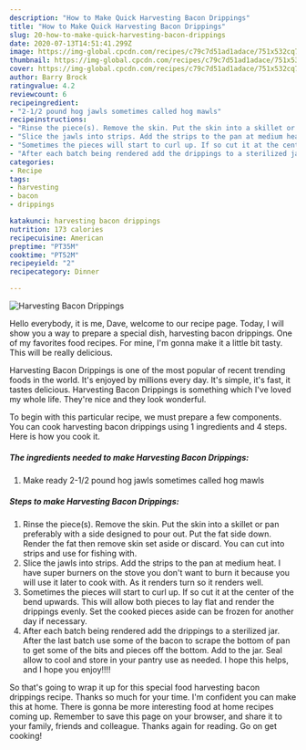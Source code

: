```yaml
---
description: "How to Make Quick Harvesting Bacon Drippings"
title: "How to Make Quick Harvesting Bacon Drippings"
slug: 20-how-to-make-quick-harvesting-bacon-drippings
date: 2020-07-13T14:51:41.299Z
image: https://img-global.cpcdn.com/recipes/c79c7d51ad1adace/751x532cq70/harvesting-bacon-drippings-recipe-main-photo.jpg
thumbnail: https://img-global.cpcdn.com/recipes/c79c7d51ad1adace/751x532cq70/harvesting-bacon-drippings-recipe-main-photo.jpg
cover: https://img-global.cpcdn.com/recipes/c79c7d51ad1adace/751x532cq70/harvesting-bacon-drippings-recipe-main-photo.jpg
author: Barry Brock
ratingvalue: 4.2
reviewcount: 6
recipeingredient:
- "2-1/2 pound hog jawls sometimes called hog mawls"
recipeinstructions:
- "Rinse the piece(s). Remove the skin. Put the skin into a skillet or pan preferably with a side designed to pour out. Put the fat side down. Render the fat then remove skin set aside or discard. You can cut into strips and use for fishing with."
- "Slice the jawls into strips. Add the strips to the pan at medium heat. I have super burners on the stove you don&#39;t want to burn it because you will use it later to cook with. As it renders turn so it renders well."
- "Sometimes the pieces will start to curl up. If so cut it at the center of the bend upwards. This will allow both pieces to lay flat and render the drippings evenly. Set the cooked pieces aside can be frozen for another day if necessary."
- "After each batch being rendered add the drippings to a sterilized jar. After the last batch use some of the bacon to scrape the bottom of pan to get some of the bits and pieces off the bottom. Add to the jar. Seal allow to cool and store in your pantry use as needed. I hope this helps, and I hope you enjoy!!!!"
categories:
- Recipe
tags:
- harvesting
- bacon
- drippings

katakunci: harvesting bacon drippings 
nutrition: 173 calories
recipecuisine: American
preptime: "PT35M"
cooktime: "PT52M"
recipeyield: "2"
recipecategory: Dinner

---
```



![Harvesting Bacon Drippings](https://img-global.cpcdn.com/recipes/c79c7d51ad1adace/751x532cq70/harvesting-bacon-drippings-recipe-main-photo.jpg)

Hello everybody, it is me, Dave, welcome to our recipe page. Today, I will show you a way to prepare a special dish, harvesting bacon drippings. One of my favorites food recipes. For mine, I'm gonna make it a little bit tasty. This will be really delicious.

Harvesting Bacon Drippings is one of the most popular of recent trending foods in the world. It's enjoyed by millions every day. It's simple, it's fast, it tastes delicious. Harvesting Bacon Drippings is something which I've loved my whole life. They're nice and they look wonderful.




To begin with this particular recipe, we must prepare a few components. You can cook harvesting bacon drippings using 1 ingredients and 4 steps. Here is how you cook it.

<!--inarticleads1-->

##### The ingredients needed to make Harvesting Bacon Drippings:

1. Make ready 2-1/2 pound hog jawls sometimes called hog mawls




<!--inarticleads2-->

##### Steps to make Harvesting Bacon Drippings:

1. Rinse the piece(s). Remove the skin. Put the skin into a skillet or pan preferably with a side designed to pour out. Put the fat side down. Render the fat then remove skin set aside or discard. You can cut into strips and use for fishing with.
1. Slice the jawls into strips. Add the strips to the pan at medium heat. I have super burners on the stove you don&#39;t want to burn it because you will use it later to cook with. As it renders turn so it renders well.
1. Sometimes the pieces will start to curl up. If so cut it at the center of the bend upwards. This will allow both pieces to lay flat and render the drippings evenly. Set the cooked pieces aside can be frozen for another day if necessary.
1. After each batch being rendered add the drippings to a sterilized jar. After the last batch use some of the bacon to scrape the bottom of pan to get some of the bits and pieces off the bottom. Add to the jar. Seal allow to cool and store in your pantry use as needed. I hope this helps, and I hope you enjoy!!!!




So that's going to wrap it up for this special food harvesting bacon drippings recipe. Thanks so much for your time. I'm confident you can make this at home. There is gonna be more interesting food at home recipes coming up. Remember to save this page on your browser, and share it to your family, friends and colleague. Thanks again for reading. Go on get cooking!
